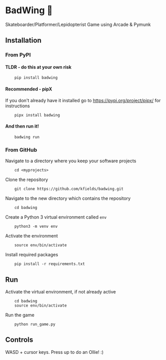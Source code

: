 # BadWing :butterfly:

Skateboarder/Platformer/Lepidopterist Game using Arcade & Pymunk

## Installation

### From PyPI

#### TLDR - do this at your own risk

        pip install badwing

#### Recommended - pipX

If you don't already have it installed go to https://pypi.org/project/pipx/ for instructions

        pipx install badwing

#### And then run it!

        badwing run


### From GitHub

Navigate to a directory where you keep your software projects

        cd <myprojects>

Clone the repository

        git clone https://github.com/kfields/badwing.git
        
Navigate to the new directory which contains the repository

        cd badwing

Create a Python 3 virtual environment called `env`

        python3 -m venv env
        
Activate the environment

        source env/bin/activate
        
Install required packages

        pip install -r requirements.txt


## Run

Activate the virtual environment, if not already active

        cd badwing
        source env/bin/activate
        
Run the game

        python run_game.py

## Controls

WASD + cursor keys.  Press up to do an Ollie! :)